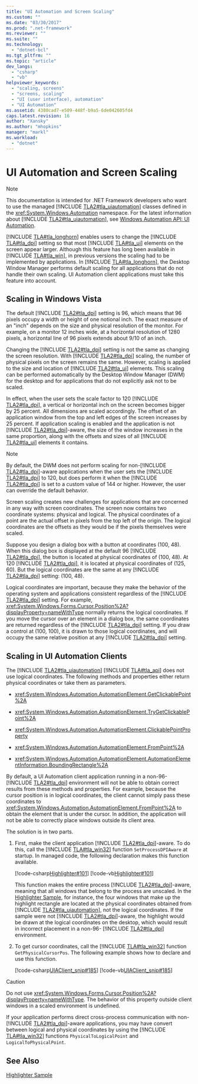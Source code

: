 ```yaml
---
title: "UI Automation and Screen Scaling"
ms.custom: ""
ms.date: "03/30/2017"
ms.prod: ".net-framework"
ms.reviewer: ""
ms.suite: ""
ms.technology: 
  - "dotnet-bcl"
ms.tgt_pltfrm: ""
ms.topic: "article"
dev_langs: 
  - "csharp"
  - "vb"
helpviewer_keywords: 
  - "scaling, screens"
  - "screens, scaling"
  - "UI (user interface), automation"
  - "UI Automation"
ms.assetid: 4380cad7-e509-448f-b9a5-6de042605fd4
caps.latest.revision: 16
author: "Xansky"
ms.author: "mhopkins"
manager: "markl"
ms.workload: 
  - "dotnet"
---
```

# UI Automation and Screen Scaling
> [!NOTE]
>  This documentation is intended for .NET Framework developers who want to use the managed [!INCLUDE [TLA2#tla_uiautomation](../../../includes/tla2sharptla-uiautomation-md.md)] classes defined in the <xref:System.Windows.Automation> namespace. For the latest information about [!INCLUDE [TLA2#tla_uiautomation](../../../includes/tla2sharptla-uiautomation-md.md)], see [Windows Automation API: UI Automation](http://go.microsoft.com/fwlink/?LinkID=156746).  
  
 [!INCLUDE [TLA#tla_longhorn](../../../includes/tlasharptla-longhorn-md.md)] enables users to change the [!INCLUDE [TLA#tla_dpi](../../../includes/tlasharptla-dpi-md.md)] setting so that most [!INCLUDE [TLA#tla_ui](../../../includes/tlasharptla-ui-md.md)] elements on the screen appear larger. Although this feature has long been available in [!INCLUDE [TLA#tla_win](../../../includes/tlasharptla-win-md.md)], in previous versions the scaling had to be implemented by applications. In [!INCLUDE [TLA#tla_longhorn](../../../includes/tlasharptla-longhorn-md.md)], the Desktop Window Manager performs default scaling for all applications that do not handle their own scaling. UI Automation client applications must take this feature into account.  
  
<a name="Scaling_in_Windows_Vista"></a>   
## Scaling in Windows Vista  
 The default [!INCLUDE [TLA2#tla_dpi](../../../includes/tla2sharptla-dpi-md.md)] setting is 96, which means that 96 pixels occupy a width or height of one notional inch. The exact measure of an "inch" depends on the size and physical resolution of the monitor. For example, on a monitor 12 inches wide, at a horizontal resolution of 1280 pixels, a horizontal line of 96 pixels extends about 9/10 of an inch.  
  
 Changing the [!INCLUDE [TLA2#tla_dpi](../../../includes/tla2sharptla-dpi-md.md)] setting is not the same as changing the screen resolution. With [!INCLUDE [TLA2#tla_dpi](../../../includes/tla2sharptla-dpi-md.md)] scaling, the number of physical pixels on the screen remains the same. However, scaling is applied to the size and location of [!INCLUDE [TLA2#tla_ui](../../../includes/tla2sharptla-ui-md.md)] elements. This scaling can be performed automatically by the Desktop Window Manager (DWM) for the desktop and for applications that do not explicitly ask not to be scaled.  
  
 In effect, when the user sets the scale factor to 120 [!INCLUDE [TLA2#tla_dpi](../../../includes/tla2sharptla-dpi-md.md)], a vertical or horizontal inch on the screen becomes bigger by 25 percent. All dimensions are scaled accordingly. The offset of an application window from the top and left edges of the screen increases by 25 percent. If application scaling is enabled and the application is not [!INCLUDE [TLA2#tla_dpi](../../../includes/tla2sharptla-dpi-md.md)]-aware, the size of the window increases in the same proportion, along with the offsets and sizes of all [!INCLUDE [TLA2#tla_ui](../../../includes/tla2sharptla-ui-md.md)] elements it contains.  
  
> [!NOTE]
>  By default, the DWM does not perform scaling for non-[!INCLUDE [TLA2#tla_dpi](../../../includes/tla2sharptla-dpi-md.md)]-aware applications when the user sets the [!INCLUDE [TLA2#tla_dpi](../../../includes/tla2sharptla-dpi-md.md)] to 120, but does perform it when the [!INCLUDE [TLA2#tla_dpi](../../../includes/tla2sharptla-dpi-md.md)] is set to a custom value of 144 or higher. However, the user can override the default behavior.  
  
 Screen scaling creates new challenges for applications that are concerned in any way with screen coordinates. The screen now contains two coordinate systems: physical and logical. The physical coordinates of a point are the actual offset in pixels from the top left of the origin. The logical coordinates are the offsets as they would be if the pixels themselves were scaled.  
  
 Suppose you design a dialog box with a button at coordinates (100, 48). When this dialog box is displayed at the default 96 [!INCLUDE [TLA2#tla_dpi](../../../includes/tla2sharptla-dpi-md.md)], the button is located at physical coordinates of (100, 48). At 120 [!INCLUDE [TLA2#tla_dpi](../../../includes/tla2sharptla-dpi-md.md)], it is located at physical coordinates of (125, 60). But the logical coordinates are the same at any [!INCLUDE [TLA2#tla_dpi](../../../includes/tla2sharptla-dpi-md.md)] setting: (100, 48).  
  
 Logical coordinates are important, because they make the behavior of the operating system and applications consistent regardless of the [!INCLUDE [TLA2#tla_dpi](../../../includes/tla2sharptla-dpi-md.md)] setting. For example, <xref:System.Windows.Forms.Cursor.Position%2A?displayProperty=nameWithType> normally returns the logical coordinates. If you move the cursor over an element in a dialog box, the same coordinates are returned regardless of the [!INCLUDE [TLA2#tla_dpi](../../../includes/tla2sharptla-dpi-md.md)] setting. If you draw a control at (100, 100), it is drawn to those logical coordinates, and will occupy the same relative position at any [!INCLUDE [TLA2#tla_dpi](../../../includes/tla2sharptla-dpi-md.md)] setting.  
  
<a name="Scaling_in_UI_Automation_Clients"></a>   
## Scaling in UI Automation Clients  
 The [!INCLUDE [TLA2#tla_uiautomation](../../../includes/tla2sharptla-uiautomation-md.md)] [!INCLUDE [TLA#tla_api](../../../includes/tlasharptla-api-md.md)] does not use logical coordinates. The following methods and properties either return physical coordinates or take them as parameters.  
  
-   <xref:System.Windows.Automation.AutomationElement.GetClickablePoint%2A>  
  
-   <xref:System.Windows.Automation.AutomationElement.TryGetClickablePoint%2A>  
  
-   <xref:System.Windows.Automation.AutomationElement.ClickablePointProperty>  
  
-   <xref:System.Windows.Automation.AutomationElement.FromPoint%2A>  
  
-   <xref:System.Windows.Automation.AutomationElement.AutomationElementInformation.BoundingRectangle%2A>  
  
 By default, a UI Automation client application running in a non-96- [!INCLUDE [TLA2#tla_dpi](../../../includes/tla2sharptla-dpi-md.md)] environment will not be able to obtain correct results from these methods and properties. For example, because the cursor position is in logical coordinates, the client cannot simply pass these coordinates to <xref:System.Windows.Automation.AutomationElement.FromPoint%2A> to obtain the element that is under the cursor. In addition, the application will not be able to correctly place windows outside its client area.  
  
 The solution is in two parts.  
  
1. First, make the client application [!INCLUDE [TLA2#tla_dpi](../../../includes/tla2sharptla-dpi-md.md)]-aware. To do this, call the [!INCLUDE [TLA#tla_win32](../../../includes/tlasharptla-win32-md.md)] function `SetProcessDPIAware` at startup. In managed code, the following declaration makes this function available.  
  
    [!code-csharp[Highlighter#101](../../../samples/snippets/csharp/VS_Snippets_Wpf/Highlighter/CSharp/NativeMethods.cs#101)]
    [!code-vb[Highlighter#101](../../../samples/snippets/visualbasic/VS_Snippets_Wpf/Highlighter/VisualBasic/NativeMethods.vb#101)]  
  
    This function makes the entire process [!INCLUDE [TLA2#tla_dpi](../../../includes/tla2sharptla-dpi-md.md)]-aware, meaning that all windows that belong to the process are unscaled. In the [Highlighter Sample](http://msdn.microsoft.com/library/19ba4577-753e-4efd-92cc-c02ee67c1b69), for instance, the four windows that make up the highlight rectangle are located at the physical coordinates obtained from [!INCLUDE [TLA2#tla_uiautomation](../../../includes/tla2sharptla-uiautomation-md.md)], not the logical coordinates. If the sample were not [!INCLUDE [TLA2#tla_dpi](../../../includes/tla2sharptla-dpi-md.md)]-aware, the highlight would be drawn at the logical coordinates on the desktop, which would result in incorrect placement in a non-96- [!INCLUDE [TLA2#tla_dpi](../../../includes/tla2sharptla-dpi-md.md)] environment.  
  
2. To get cursor coordinates, call the [!INCLUDE [TLA#tla_win32](../../../includes/tlasharptla-win32-md.md)] function `GetPhysicalCursorPos`. The following example shows how to declare and use this function.  
  
    [!code-csharp[UIAClient_snip#185](../../../samples/snippets/csharp/VS_Snippets_Wpf/UIAClient_snip/CSharp/ClientForm.cs#185)]
    [!code-vb[UIAClient_snip#185](../../../samples/snippets/visualbasic/VS_Snippets_Wpf/UIAClient_snip/VisualBasic/ClientForm.vb#185)]  
  
> [!CAUTION]
>  Do not use <xref:System.Windows.Forms.Cursor.Position%2A?displayProperty=nameWithType>. The behavior of this property outside client windows in a scaled environment is undefined.  
  
 If your application performs direct cross-process communication with non- [!INCLUDE [TLA2#tla_dpi](../../../includes/tla2sharptla-dpi-md.md)]-aware applications, you may have convert between logical and physical coordinates by using the [!INCLUDE [TLA#tla_win32](../../../includes/tlasharptla-win32-md.md)] functions `PhysicalToLogicalPoint` and `LogicalToPhysicalPoint`.  
  
## See Also  
 [Highlighter Sample](http://msdn.microsoft.com/library/19ba4577-753e-4efd-92cc-c02ee67c1b69)

